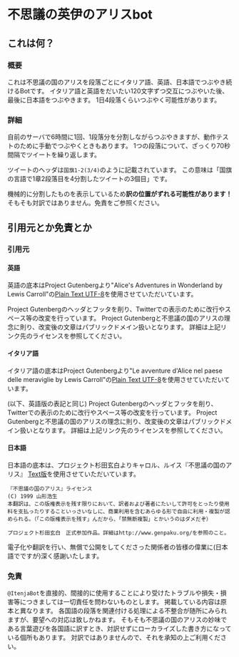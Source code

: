 # 不思議の英伊のアリスbot

## これは何？

### 概要

これは不思議の国のアリスを段落ごとにイタリア語、英語、日本語でつぶやき続けるBotです。
イタリア語と英語をだいたい120文字ずつ交互につぶやいた後、最後に日本語をつぶやきます。
1日4段落くらいつぶやく可能性があります。

### 詳細

自前のサーバで6時間に1回、1段落分を分割しながらつぶやきますが、動作テストのために手動でつぶやくときもあります。
1つの段落について、ざっくり70秒間隔でツイートを繰り返します。

ツイートのヘッダは`国旗1-2(3/4)`のように記載されています。
この意味は「国旗の言語で1章2段落目を4分割したツイートの3個目」です。

機械的に分割したものを表示しているため**訳の位置がずれる可能性があります！**
そもそも対訳ではありません。免責をご参照ください。

## 引用元とか免責とか

### 引用元

#### 英語

英語の底本はProject Gutenbergより"Alice's Adventures in Wonderland by Lewis Carroll"の<a href="http://www.gutenberg.org/files/11/11-0.txt">Plain Text UTF-8</a>を使用させていただいています。

Project Gutenbergのヘッダとフッタを削り、Twitterでの表示のために改行やスペース等の改変を行っています。
Project Gutenbergと不思議の国のアリスの理念に則り、改変後の文章はパブリックドメイン扱いとなります。
詳細は上記リンク先のライセンスを参照してください。

#### イタリア語

イタリア語の底本はProject Gutenbergより"Le avventure d'Alice nel paese delle meraviglie by Lewis Carroll"の<a href="http://www.gutenberg.org/cache/epub/28371/pg28371.txt">Plain Text UTF-8</a>を使用させていただいています。

(以下、英語版の表記と同じ)
Project Gutenbergのヘッダとフッタを削り、Twitterでの表示のために改行やスペース等の改変を行っています。
Project Gutenbergと不思議の国のアリスの理念に則り、改変後の文章はパブリックドメイン扱いとなります。
詳細は上記リンク先のライセンスを参照してください。

#### 日本語

日本語の底本は、プロジェクト杉田玄白よりキャロル、ルイス『不思議の国のアリス』 <a href="http://www.genpaku.org/alice01/alice01j.txt">Text版</a>を使用させていただいています。

    『不思議の国のアリス』ライセンス
    (C) 1999 山形浩生
    本翻訳は、この版権表示を残す限りにおいて、訳者および著者にたいして許可をとったり使用料を支払ったりすることいっさいなしに、商業利用を含むあらゆる形で自由に利用・複製が認められる。（「この版権表示を残す」んだから、「禁無断複製」とかいうのはダメだぞ）

    プロジェクト杉田玄白　正式参加作品。詳細はhttp://www.genpaku.org/を参照のこと。

電子化や翻訳を行い、無償で公開をしてくださった関係者の皆様の偉業に(日本語でですが)深く感謝いたします。

### 免責

`@ItenjaBot`を直接的、間接的に使用することにより受けたトラブルや損失・損害等につきましては一切責任を問わないものとします。
掲載している内容は原本と異なります。
各国語の段落を関連付ける処理による不整合が随所にみられますが、要望への対応は致しかねます。
そもそも不思議の国のアリスの妙味である言葉遊びを各国語に訳すとき、対訳せずにローカライズした書き方になっている個所もあります。
対訳ではありませんので、それを承知の上ご利用ください。
